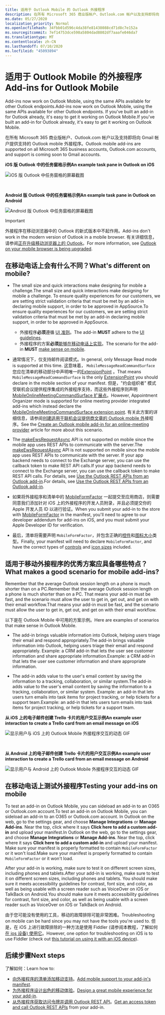 ```yaml
---
title: 适用于 Outlook Mobile 的 Outlook 外接程序
description: 在所有 Microsoft 365 商业版帐户、Outlook.com 帐户以及支持即将向 gmail 帐户提供支持的 Outlook mobile 外接程序。
ms.date: 05/27/2020
localization_priority: Normal
ms.openlocfilehash: 34fbb01d596c4da38fe81438088cd71d8c7e152a
ms.sourcegitcommit: 7ef14753dce598a5804dad8802df7aaafe046da7
ms.translationtype: MT
ms.contentlocale: zh-CN
ms.lasthandoff: 07/10/2020
ms.locfileid: "45093894"
---
```

# <a name="add-ins-for-outlook-mobile"></a><span data-ttu-id="19752-103">适用于 Outlook Mobile 的外接程序</span><span class="sxs-lookup"><span data-stu-id="19752-103">Add-ins for Outlook Mobile</span></span>

<span data-ttu-id="19752-104">Add-ins now work on Outlook Mobile, using the same APIs available for other Outlook endpoints.</span><span class="sxs-lookup"><span data-stu-id="19752-104">Add-ins now work on Outlook Mobile, using the same APIs available for other Outlook endpoints.</span></span> <span data-ttu-id="19752-105">If you've built an add-in for Outlook already, it's easy to get it working on Outlook Mobile.</span><span class="sxs-lookup"><span data-stu-id="19752-105">If you've built an add-in for Outlook already, it's easy to get it working on Outlook Mobile.</span></span>

<span data-ttu-id="19752-106">在所有 Microsoft 365 商业版帐户、Outlook.com 帐户以及支持即将向 Gmail 帐户提供支持的 Outlook mobile 外接程序。</span><span class="sxs-lookup"><span data-stu-id="19752-106">Outlook mobile add-ins are supported on all Microsoft 365 business accounts, Outlook.com accounts, and support is coming soon to Gmail accounts.</span></span>

<span data-ttu-id="19752-107">**iOS 版 Outlook 中的任务窗格示例**</span><span class="sxs-lookup"><span data-stu-id="19752-107">**An example task pane in Outlook on iOS**</span></span>

![iOS 版 Outlook 中任务窗格的屏幕截图](../images/outlook-mobile-addin-taskpane.png)

<br/>

<span data-ttu-id="19752-109">**Android 版 Outlook 中的任务窗格示例**</span><span class="sxs-lookup"><span data-stu-id="19752-109">**An example task pane in Outlook on Android**</span></span>

![Android 版 Outlook 中任务窗格的屏幕截图](../images/outlook-mobile-addin-taskpane-android.png)

> [!IMPORTANT]
> <span data-ttu-id="19752-111">外接程序在移动浏览器中的 Outlook 的新式版本中不起作用。</span><span class="sxs-lookup"><span data-stu-id="19752-111">Add-ins don't work in the modern version of Outlook in a mobile browser.</span></span> <span data-ttu-id="19752-112">有关详细信息，请参阅[正在升级移动浏览器上的 Outlook](https://techcommunity.microsoft.com/t5/outlook-blog/outlook-on-your-mobile-browser-is-being-upgraded/ba-p/1125816)。</span><span class="sxs-lookup"><span data-stu-id="19752-112">For more information, see [Outlook on your mobile browser is being upgraded](https://techcommunity.microsoft.com/t5/outlook-blog/outlook-on-your-mobile-browser-is-being-upgraded/ba-p/1125816).</span></span>

## <a name="whats-different-on-mobile"></a><span data-ttu-id="19752-113">在移动电话上会有什么不同？</span><span class="sxs-lookup"><span data-stu-id="19752-113">What's different on mobile?</span></span>

- <span data-ttu-id="19752-114">The small size and quick interactions make designing for mobile a challenge.</span><span class="sxs-lookup"><span data-stu-id="19752-114">The small size and quick interactions make designing for mobile a challenge.</span></span> <span data-ttu-id="19752-115">To ensure quality experiences for our customers, we are setting strict validation criteria that must be met by an add-in declaring mobile support, in order to be approved in AppSource.</span><span class="sxs-lookup"><span data-stu-id="19752-115">To ensure quality experiences for our customers, we are setting strict validation criteria that must be met by an add-in declaring mobile support, in order to be approved in AppSource.</span></span>
    - <span data-ttu-id="19752-116">外接程序**必须**遵循 [UI 准则](outlook-addin-design.md)。</span><span class="sxs-lookup"><span data-stu-id="19752-116">The add-in **MUST** adhere to the [UI guidelines](outlook-addin-design.md).</span></span>
    - <span data-ttu-id="19752-117">外接程序的方案**必须**[能够在移动电话上实现](#what-makes-a-good-scenario-for-mobile-add-ins)。</span><span class="sxs-lookup"><span data-stu-id="19752-117">The scenario for the add-in **MUST** [make sense on mobile](#what-makes-a-good-scenario-for-mobile-add-ins).</span></span>

- <span data-ttu-id="19752-118">通常情况下，仅支持邮件阅读模式。</span><span class="sxs-lookup"><span data-stu-id="19752-118">In general, only Message Read mode is supported at this time.</span></span> <span data-ttu-id="19752-119">这意味着， `MobileMessageReadCommandSurface` 您应在清单的移动部分中声明唯一的[ExtensionPoint](../reference/manifest/extensionpoint.md#mobilemessagereadcommandsurface) 。</span><span class="sxs-lookup"><span data-stu-id="19752-119">That means `MobileMessageReadCommandSurface` is the only [ExtensionPoint](../reference/manifest/extensionpoint.md#mobilemessagereadcommandsurface) you should declare in the mobile section of your manifest.</span></span> <span data-ttu-id="19752-120">但是，"约会组织者" 模式受联机会议提供程序集成的外接程序支持，而这些外接程序则声明[MobileOnlineMeetingCommandSurface 扩展点](../reference/manifest/extensionpoint.md#mobileonlinemeetingcommandsurface-preview)。</span><span class="sxs-lookup"><span data-stu-id="19752-120">However, Appointment Organizer mode is supported for online meeting provider integrated add-ins which instead declare the [MobileOnlineMeetingCommandSurface extension point](../reference/manifest/extensionpoint.md#mobileonlinemeetingcommandsurface-preview).</span></span> <span data-ttu-id="19752-121">有关此方案的详细信息，请参阅[创建适用于联机会议提供商文章的 Outlook mobile 外](online-meeting.md)接程序。</span><span class="sxs-lookup"><span data-stu-id="19752-121">See the [Create an Outlook mobile add-in for an online-meeting provider](online-meeting.md) article for more about this scenario.</span></span>

- <span data-ttu-id="19752-122">The [makeEwsRequestAsync](../reference/objectmodel/preview-requirement-set/office.context.mailbox.md#methods) API is not supported on mobile since the mobile app uses REST APIs to communicate with the server.</span><span class="sxs-lookup"><span data-stu-id="19752-122">The [makeEwsRequestAsync](../reference/objectmodel/preview-requirement-set/office.context.mailbox.md#methods) API is not supported on mobile since the mobile app uses REST APIs to communicate with the server.</span></span> <span data-ttu-id="19752-123">If your app backend needs to connect to the Exchange server, you can use the callback token to make REST API calls.</span><span class="sxs-lookup"><span data-stu-id="19752-123">If your app backend needs to connect to the Exchange server, you can use the callback token to make REST API calls.</span></span> <span data-ttu-id="19752-124">For details, see [Use the Outlook REST APIs from an Outlook add-in](use-rest-api.md).</span><span class="sxs-lookup"><span data-stu-id="19752-124">For details, see [Use the Outlook REST APIs from an Outlook add-in](use-rest-api.md).</span></span>

- <span data-ttu-id="19752-125">如果将外接程序和清单中的 [MobileFormFactor](../reference/manifest/mobileformfactor.md) 一起提交至应用商店，则需要同意我们添加针对 iOS 上的外接程序的开发人员附录，并且必须提交你的 Apple 开发人员 ID 以进行验证。</span><span class="sxs-lookup"><span data-stu-id="19752-125">When you submit your add-in to the store with [MobileFormFactor](../reference/manifest/mobileformfactor.md) in the manifest, you'll need to agree to our developer addendum for add-ins on iOS, and you must submit your Apple Developer ID for verification.</span></span>

- <span data-ttu-id="19752-126">最后，清单将需要声明 `MobileFormFactor`，并包含正确的[控件](../reference/manifest/control.md)和[图标大小](../reference/manifest/icon.md)类型。</span><span class="sxs-lookup"><span data-stu-id="19752-126">Finally, your manifest will need to declare `MobileFormFactor`, and have the correct types of [controls](../reference/manifest/control.md) and [icon sizes](../reference/manifest/icon.md) included.</span></span>

## <a name="what-makes-a-good-scenario-for-mobile-add-ins"></a><span data-ttu-id="19752-127">适用于移动外接程序的优秀方案应具备哪些特点？</span><span class="sxs-lookup"><span data-stu-id="19752-127">What makes a good scenario for mobile add-ins?</span></span>

<span data-ttu-id="19752-128">Remember that the average Outlook session length on a phone is much shorter than on a PC.</span><span class="sxs-lookup"><span data-stu-id="19752-128">Remember that the average Outlook session length on a phone is much shorter than on a PC.</span></span> <span data-ttu-id="19752-129">That means your add-in must be fast, and the scenario must allow the user to get in, get out, and get on with their email workflow.</span><span class="sxs-lookup"><span data-stu-id="19752-129">That means your add-in must be fast, and the scenario must allow the user to get in, get out, and get on with their email workflow.</span></span>

<span data-ttu-id="19752-130">以下是在 Outlook Mobile 中可用的方案示例。</span><span class="sxs-lookup"><span data-stu-id="19752-130">Here are examples of scenarios that make sense in Outlook Mobile.</span></span>

- <span data-ttu-id="19752-131">The add-in brings valuable information into Outlook, helping users triage their email and respond appropriately.</span><span class="sxs-lookup"><span data-stu-id="19752-131">The add-in brings valuable information into Outlook, helping users triage their email and respond appropriately.</span></span> <span data-ttu-id="19752-132">Example: a CRM add-in that lets the user see customer information and share appropriate information.</span><span class="sxs-lookup"><span data-stu-id="19752-132">Example: a CRM add-in that lets the user see customer information and share appropriate information.</span></span>

- <span data-ttu-id="19752-133">The add-in adds value to the user's email content by saving the information to a tracking, collaboration, or similar system.</span><span class="sxs-lookup"><span data-stu-id="19752-133">The add-in adds value to the user's email content by saving the information to a tracking, collaboration, or similar system.</span></span> <span data-ttu-id="19752-134">Example: an add-in that lets users turn emails into task items for project tracking, or help tickets for a support team.</span><span class="sxs-lookup"><span data-stu-id="19752-134">Example: an add-in that lets users turn emails into task items for project tracking, or help tickets for a support team.</span></span>

<span data-ttu-id="19752-135">**从 iOS 上的电子邮件创建 Trello 卡片的用户交互示例**</span><span class="sxs-lookup"><span data-stu-id="19752-135">**An example user interaction to create a Trello card from an email message on iOS**</span></span>

![显示用户与 iOS 上的 Outlook Mobile 外接程序交互的动态 GIF](../images/outlook-mobile-addin-interaction.gif)

<br/>

<span data-ttu-id="19752-137">**从 Android 上的电子邮件创建 Trello 卡片的用户交互示例**</span><span class="sxs-lookup"><span data-stu-id="19752-137">**An example user interaction to create a Trello card from an email message on Android**</span></span>

![显示用户与 Android 上的 Outlook Mobile 外接程序交互的动态 GIF](../images/outlook-mobile-addin-interaction-android.gif)

## <a name="testing-your-add-ins-on-mobile"></a><span data-ttu-id="19752-139">在移动电话上测试外接程序</span><span class="sxs-lookup"><span data-stu-id="19752-139">Testing your add-ins on mobile</span></span>

<span data-ttu-id="19752-140">To test an add-in on Outlook Mobile, you can sideload an add-in to an O365 or Outlook.com account.</span><span class="sxs-lookup"><span data-stu-id="19752-140">To test an add-in on Outlook Mobile, you can sideload an add-in to an O365 or Outlook.com account.</span></span> <span data-ttu-id="19752-141">In Outlook on the web, go to the settings gear, and choose **Manage Integrations** or **Manage Add-ins**. Near the top, click where it says **Click here to add a custom add-in** and upload your manifest.</span><span class="sxs-lookup"><span data-stu-id="19752-141">In Outlook on the web, go to the settings gear, and choose **Manage Integrations** or **Manage Add-ins**. Near the top, click where it says **Click here to add a custom add-in** and upload your manifest.</span></span> <span data-ttu-id="19752-142">Make sure your manifest is properly formatted to contain `MobileFormFactor` or it won't load.</span><span class="sxs-lookup"><span data-stu-id="19752-142">Make sure your manifest is properly formatted to contain `MobileFormFactor` or it won't load.</span></span>

<span data-ttu-id="19752-143">After your add-in is working, make sure to test it on different screen sizes, including phones and tablets.</span><span class="sxs-lookup"><span data-stu-id="19752-143">After your add-in is working, make sure to test it on different screen sizes, including phones and tablets.</span></span> <span data-ttu-id="19752-144">You should make sure it meets accessibility guidelines for contrast, font size, and color, as well as being usable with a screen reader such as VoiceOver on iOS or TalkBack on Android.</span><span class="sxs-lookup"><span data-stu-id="19752-144">You should make sure it meets accessibility guidelines for contrast, font size, and color, as well as being usable with a screen reader such as VoiceOver on iOS or TalkBack on Android.</span></span>

<span data-ttu-id="19752-145">由于您可能没有使用的工具，移动的故障排除可能非常困难。</span><span class="sxs-lookup"><span data-stu-id="19752-145">Troubleshooting on mobile can be hard since you may not have the tools you're used to.</span></span> <span data-ttu-id="19752-146">但是，在 iOS 上进行故障排除的一种方法是使用 Fiddler (请参阅本教程，了解如何[在 ios 设备) 使用它](https://www.telerik.com/blogs/using-fiddler-with-apple-ios-devices)。</span><span class="sxs-lookup"><span data-stu-id="19752-146">However, one option for troubleshooting on iOS is to use Fiddler (check out [this tutorial on using it with an iOS device](https://www.telerik.com/blogs/using-fiddler-with-apple-ios-devices)).</span></span>

## <a name="next-steps"></a><span data-ttu-id="19752-147">后续步骤</span><span class="sxs-lookup"><span data-stu-id="19752-147">Next steps</span></span>

<span data-ttu-id="19752-148">了解如何：</span><span class="sxs-lookup"><span data-stu-id="19752-148">Learn how to:</span></span>

- <span data-ttu-id="19752-149">[向外接程序的清单添加移动支持](add-mobile-support.md)。</span><span class="sxs-lookup"><span data-stu-id="19752-149">[Add mobile support to your add-in's manifest](add-mobile-support.md).</span></span>
- <span data-ttu-id="19752-150">[为外接程序设计出色的移动体验](outlook-addin-design.md)。</span><span class="sxs-lookup"><span data-stu-id="19752-150">[Design a great mobile experience for your add-in](outlook-addin-design.md).</span></span>
- <span data-ttu-id="19752-151">[从外接程序获取访问令牌并调用 Outlook REST API](use-rest-api.md)。</span><span class="sxs-lookup"><span data-stu-id="19752-151">[Get an access token and call Outlook REST APIs](use-rest-api.md) from your add-in.</span></span>
